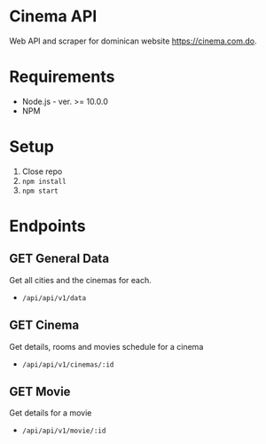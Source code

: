 Cinema API
==========

Web API and scraper for dominican website https://cinema.com.do.

# Requirements
- Node.js - ver. >= 10.0.0
- NPM

# Setup

1. Close repo
1. `npm install`
1. `npm start`

# Endpoints

## GET General Data
Get all cities and the cinemas for each.

- `/api/api/v1/data`

## GET Cinema
Get details, rooms and movies schedule for a cinema

- `/api/api/v1/cinemas/:id`

## GET Movie
Get details for a movie

- `/api/api/v1/movie/:id`

